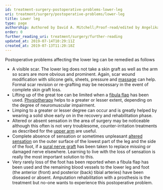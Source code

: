 ```yaml
---
id: treatment-surgery-postoperative-problems-lower-leg
uri: treatment/surgery/postoperative-problems/lower-leg
title: Lower leg
type: page
authorship: Authored by David A. Mitchell;Proof-read/edited by Angelika Sebald
order: 0
further_reading_uri: treatment/surgery/further-reading
updated_at: 2019-07-14T10:29:11Z
created_at: 2019-07-13T11:20:18Z
---
```


<p>Postoperative problems affecting the lower leg can be remedied
    as follows</p>
<ul>
    <li>A visible scar. The lower leg does not take a skin graft
        as well as the arm so scars are more obvious and prominent.
        Again, scar wound modification with silicone gels, sheets,
        pressure and <a href="/help/physiotherapy">massage</a>        can help. Formal scar revision or re-grafting may be
        necessary in the event of complete skin graft loss.</li>
    <li>Lifting up of the great toe can be limited when a <a href="/treatment/surgery/reconstruction">fibula flap</a>        has been used. <a href="/help/physiotherapy">Physiotherapy</a>        helps to a greater or lesser extent, depending on the
        degree of neuromuscular impairment.</li>
    <li>Limping to a greater or lesser degree can occur and is greatly
        helped by wearing a solid shoe early on in the recovery
        and rehabilitation phase.</li>
    <li>Altered or absent sensation in the area of surgery may be
        noticeable although this often is not very troublesome,
        counter-irritation treatments as described for the
        <a href="/treatment/surgery/postoperative-problems/upper-arm">upper arm</a> are useful.</li>
    <li>Complete absence of sensation or sometimes unpleasant
        <a href="/diagnosis/a-z/neuropathies/getting-started">altered sensation</a> on the outer surface of the lowest
            part of the leg and the side of the foot, if a
            <a href="/treatment/surgery/reconstruction">sural nerve graft</a> has been taken to replace missing
                or damaged nerve elsewhere. Learning to live
                with the loss of sensation is really the most
                important solution to this.</li>
    <li>Very rarely loss of the foot has been reported when a fibula
        flap has been used and the remaining blood vessels to
        the lower leg and foot (the anterior (front) and posterior
        (back) tibial arteries) have been diseased or absent.
        Amputation rehabilitation with a prosthesis is the treatment
        but no-one wants to experience this postoperative problem.</li>
</ul>
